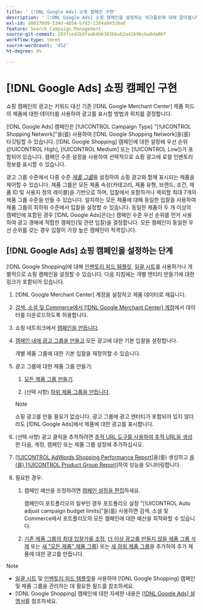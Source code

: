 ```yaml
---
title: ' [!DNL Google Ads] 쇼핑 캠페인 구현'
description: ' [!DNL Google Ads] 쇼핑 캠페인을 설정하는 워크플로에 대해 알아봅니다.'
exl-id: d80370d9-534d-4854-b7d3-1384a84320ad
feature: Search Campaign Management
source-git-commit: 283fced2b3faa64b6383b6ab2a41696cba0da06f
workflow-type: tm+mt
source-wordcount: '452'
ht-degree: 0%

---
```


# [!DNL Google Ads] 쇼핑 캠페인 구현

쇼핑 캠페인의 광고는 키워드 대신 기존 [!DNL Google Merchant Center] 제품 피드의 제품에 대한 데이터를 사용하여 광고를 표시할 방법과 위치를 결정합니다.

[!DNL Google Ads] 캠페인은 [!UICONTROL Campaign Type] &quot;[!UICONTROL Shopping Network]&quot;을(를) 사용하여 [!DNL Google Shopping Network]을(를) 타깃팅할 수 있습니다. [!DNL Google Shopping] 캠페인에 대한 설정에 우선 순위([!UICONTROL High], [!UICONTROL Medium] 또는 [!UICONTROL Low])가 포함되어 있습니다. 캠페인 수준 설정을 사용하여 선택적으로 쇼핑 광고에 로컬 인벤토리 정보를 표시할 수 있습니다.

광고 그룹 수준에서 다중 수준 *[제품 그룹](/help/search-social-commerce/campaign-management/campaigns/product-group-about.md)*&#x200B;을 설정하여 쇼핑 광고와 함께 표시되는 제품을 제어할 수 있습니다. 제품 그룹은 모든 제품 속성(카테고리, 제품 유형, 브랜드, 조건, 제품 ID 및 사용자 정의 레이블)을 기반으로 하며, 입찰에서 포함하거나 제외할 최대 7개의 제품 그룹 수준을 만들 수 있습니다. 일치하는 모든 제품에 대해 동일한 입찰을 사용하여 제품 그룹의 최하위 수준에서 입찰을 설정할 수 있습니다. 동일한 제품이 두 개 이상의 캠페인에 포함된 경우 [!DNL Google Ads]은(는) 캠페인 수준 우선 순위를 먼저 사용하여 광고 경매에 적합한 캠페인(및 관련 입찰)을 결정합니다. 모든 캠페인이 동일한 우선 순위를 갖는 경우 입찰이 가장 높은 캠페인이 적격입니다.

## [!DNL Google Ads] 쇼핑 캠페인을 설정하는 단계

[!DNL Google Shopping]에 대해 [인벤토리 피드 템플릿](/help/search-social-commerce/campaign-management/inventory-feeds/inventory-feeds-about.md), [일괄 시트](/help/search-social-commerce/campaign-management/bulksheets/bulksheet-about.md)를 사용하거나 개별적으로 쇼핑 캠페인을 설정할 수 있습니다. 다음 지침에는 개별 엔티티 만들기에 대한 링크가 포함되어 있습니다.

1. [!DNL Google Merchant Center] 계정을 설정하고 제품 데이터로 채웁니다.

1. [검색, 소셜 및 Commerce에서  [!DNL Google Merchant Center] 계정](/help/search-social-commerce/campaign-management/accounts/merchant-account-manage.md)에서 데이터를 다운로드하도록 허용합니다.

1. 쇼핑 네트워크에서 [캠페인을 만듭니다](/help/search-social-commerce/campaign-management/campaigns/campaign-manage.md).

1. [캠페인 내에 광고 그룹을 만들고](/help/search-social-commerce/campaign-management/campaigns/ad-group-manage.md) 모든 광고에 대한 기본 입찰을 설정합니다.

   개별 제품 그룹에 대한 기본 입찰을 재정의할 수 있습니다.

1. 광고 그룹에 대한 제품 그룹 만들기:

   1. [모든 제품 그룹 만들기](/help/search-social-commerce/campaign-management/campaigns/product-group-manage.md).

   1. (선택 사항) [하위 제품 그룹을 만듭니다](/help/search-social-commerce/campaign-management/campaigns/product-group-manage.md).

   >[!NOTE]
   >쇼핑 광고를 만들 필요가 없습니다. 광고 그룹에 광고 엔터티가 포함되어 있지 않더라도 [!DNL Google Ads]에서 제품에 대한 광고를 표시합니다.

1. (선택 사항) 광고 클릭을 추적하려면 [추적 URL 도구를 사용하여 추적 URL을 생성](/help/search-social-commerce/tools/click-tracking-url-generate.md)한 다음, 계정, 캠페인 또는 제품 그룹 설정에 추가하십시오.

1. [[!UICONTROL AdWords Shopping Performance Report]](/help/search-social-commerce/reports/management/specialty/specialty-report-generate.md)을(를) 생성하고 [을(를) [!UICONTROL Product Group Report]](/help/search-social-commerce/reports/management/basic-advanced/basic-advanced-report-generate.md)하여 성능을 모니터링합니다.

1. 필요한 경우:

   1. 캠페인 예산을 조정하려면 [캠페인 설정을 편집](/help/search-social-commerce/campaign-management/campaigns/campaign-manage.md)하세요.

      캠페인이 포트폴리오의 일부인 경우 포트폴리오 설정 &quot;[!UICONTROL Auto adjust campaign budget limits]&quot;을(를) 사용하면 검색, 소셜 및 Commerce에서 포트폴리오의 모든 캠페인에 대한 예산을 최적화할 수 있습니다.

   1. [기존 제품 그룹의 최대 입찰가를 조정](/help/search-social-commerce/campaign-management/campaigns/product-group-manage.md), [더 이상 광고를 만들지 않을 제품 그룹 삭제](/help/search-social-commerce/campaign-management/campaigns/product-group-manage.md) 또는 [새 &quot;모든 제품&quot; 제품 그룹](/help/search-social-commerce/campaign-management/campaigns/product-group-manage.md)) 또는 [새 하위 제품 그룹](/help/search-social-commerce/campaign-management/campaigns/product-group-manage.md)을 추가하여 추가 제품에 대한 광고를 만듭니다.

>[!NOTE]
>
>* [일괄 시트](/help/search-social-commerce/campaign-management/bulksheets/bulksheet-data-formats/bulksheet-data-google.md) 및 [인벤토리 피드 템플릿](/help/search-social-commerce/campaign-management/inventory-feeds/ad-templates/template-google-shopping.md)을 사용하여 [!DNL Google Shopping] 캠페인 및 제품 그룹을 관리하는 데 필요한 필드를 참조하세요.
>* [!DNL Google Shopping] 캠페인에 대한 자세한 내용은 [[!DNL Google Ads] 설명서](https://support.google.com/google-ads/answer/2454022)를 참조하세요.
